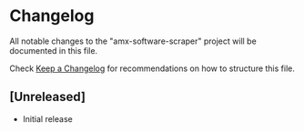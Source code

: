 # Changelog

All notable changes to the "amx-software-scraper" project will be documented in this file.

Check [Keep a Changelog](http://keepachangelog.com/) for recommendations on how to structure this file.

## [Unreleased]

-   Initial release
